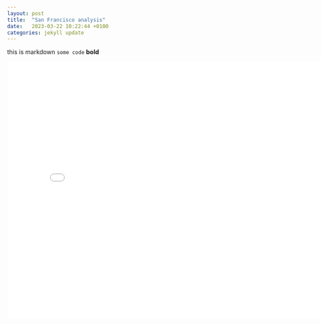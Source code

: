```yaml
---
layout: post
title:  "San Francisco analysis"
date:   2023-03-22 10:22:44 +0100
categories: jekyll update
---
```


this is markdown `some code` <b>bold</b>

<embed
       type="text/html"
       src="pie chart.html"
       width="800"
       height="600"
       >